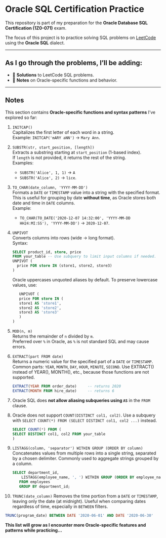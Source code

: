 # Oracle SQL Certification Practice

This repository is part of my preparation for the **Oracle Database SQL Certification (1Z0-071)** exam.

The focus of this project is to practice solving SQL problems on [LeetCode](https://leetcode.com/problemset/database/) using the **Oracle SQL** dialect.

---

## As I go through the problems, I’ll be adding:

- 📌 **Solutions** to LeetCode SQL problems.
- 📌 **Notes** on Oracle-specific functions and behavior.


---

## Notes

This section contains **Oracle-specific functions and syntax patterns** I’ve explored so far:

1. `INITCAP()`  
   Capitalizes the first letter of each word in a string.  
   Example: `INITCAP('mARY aNN')` → `Mary Ann`.

2. `SUBSTR(str, start_position, [length])`  
   Extracts a substring starting at `start_position` (1-based index).  
   If `length` is not provided, it returns the rest of the string.  
   Examples:  
   - `SUBSTR('Alice', 1, 1)` → `A`  
   - `SUBSTR('Alice', 2)` → `lice`.

3. `TO_CHAR(date_column, 'YYYY-MM-DD')`  
   Formats a `DATE` or `TIMESTAMP` value into a string with the specified format.  
   This is useful for grouping by date **without time**, as Oracle stores both date and time in `DATE` columns.  
   Example:  
   - `TO_CHAR(TO_DATE('2020-12-07 14:32:00', 'YYYY-MM-DD HH24:MI:SS'), 'YYYY-MM-DD')` → `2020-12-07`.

4. `UNPIVOT`  
   Converts columns into rows (wide → long format).  
   Syntax:

   ```sql
   SELECT product_id, store, price
   FROM your_table -- Use subquery to limit input columns if needed.
   UNPIVOT (
     price FOR store IN (store1, store2, store3)
   )
   ```
   Oracle uppercases unquoted aliases by default.
   To preserve lowercase values, use:

   ```sql
      UNPIVOT (
      price FOR store IN (
      store1 AS 'store1',
      store2 AS 'store2',
      store3 AS 'store3'
      )
   )
   ```

5. `MOD(n, m)`  
   Returns the remainder of `n` divided by `m`.  
   Preferred over `%` in Oracle, as `%` is not standard SQL and may cause errors.

6. `EXTRACT(part FROM date)`  
   Returns a numeric value for the specified part of a `DATE` or `TIMESTAMP`.  
   Common parts: `YEAR`, `MONTH`, `DAY`, `HOUR`, `MINUTE`, `SECOND`.
   Use EXTRACT() instead of YEAR(), MONTH(), etc., because those functions are not supported.

   ```sql
   EXTRACT(YEAR FROM order_date)     -- returns 2020
   EXTRACT(MONTH FROM hire_date)     -- returns 6
   ```

7. Oracle SQL does **not allow aliasing subqueries using `AS`** in the `FROM` clause. 

8. Oracle does not support `COUNT(DISTINCT col1, col2)`. 
   Use a subquery with `SELECT COUNT(*) FROM (SELECT DISTINCT col1, col2 ...)` instead.

   ```sql
   SELECT COUNT(*) FROM (
   SELECT DISTINCT col1, col2 FROM your_table
   )  
   ```
9. `LISTAGG(column, 'separator') WITHIN GROUP (ORDER BY column)`
   Concatenates values from multiple rows into a single string, separated by a chosen delimiter.
   Commonly used to aggregate strings grouped by a column.

   ```sql
   SELECT department_id,
       LISTAGG(employee_name, ', ') WITHIN GROUP (ORDER BY employee_name) AS employee_list
      FROM employees
      GROUP BY department_id;
   ```
   
10. `TRUNC(date_column)`
      Removes the time portion from a `DATE` or `TIMESTAMP`, leaving only the date (at midnight).
      Useful when comparing dates regardless of time, especially in `BETWEEN` filters.

   ```sql
   TRUNC(program_date) BETWEEN DATE '2020-06-01' AND DATE '2020-06-30'
   ```


**This list will grow as I encounter more Oracle-specific features and patterns while practicing...**